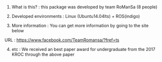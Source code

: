 1. What is this? :
this package was developed by team RoManSa (8 people)

2. Developed environments : 
Linux (Ubuntu14.04lts) + ROS(indigo)

3. More information :
You can get more information by going to the site below

URL : https://www.facebook.com/TeamRomansa/?fref=ts

4. etc :
We received an best paper award for undergraduate from the 2017 KROC through the above paper








